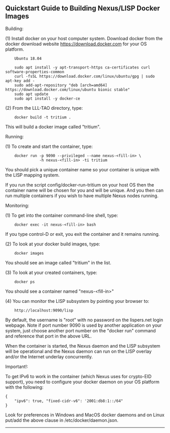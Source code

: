 
Quickstart Guide to Building Nexus/LISP Docker Images
-----------------------------------------------------

Building:

(1) Install docker on your host computer system. Download docker from the
    docker download website https://download.docker.com for your OS platform.

```
    Ubuntu 18.04

    sudo apt install -y apt-transport-https ca-certificates curl software-properties-common
    curl -fsSL https://download.docker.com/linux/ubuntu/gpg | sudo apt-key add -
    sudo add-apt-repository "deb [arch=amd64] https://download.docker.com/linux/ubuntu bionic stable"
    sudo apt update
    sudo apt install -y docker-ce
```

(2) From the LLL-TAO directory, type:

```
    docker build -t tritium .
```

This will build a docker image called "tritium".

Running:    

(1) To create and start the container, type:

```
    docker run -p 9090 --privileged --name nexus-<fill-in> \
               -h nexus-<fill-in> -ti tritium
```

You should pick a unique container name so your container is unique with the
LISP mapping system.

If you run the script config/docker-run-tritium on your host OS then the
container name will be chosen for you and will be unique. And you then can
run multiple containers if you wish to have multiple Nexus nodes running.    

Monitoring:

(1) To get into the container command-line shell, type:

```
    docker exec -it nexus-<fill-in> bash
```

If you type control-D or exit, you exit the container and it remains running.

(2) To look at your docker build images, type:

```
    docker images
```

You should see an image called "tritium" in the list.

(3) To look at your created containers, type:

```
    docker ps
```

You should see a container named "nexus-&lt;fill-in&gt;"

(4) You can monitor the LISP subsystem by pointing your browser to:

```
    http://localhost:9090/lisp
```

By default, the username is "root" with no password on the lispers.net login
webpage. Note if port number 9090 is used by another application on your
system, just choose another port number on the "docker run" command and
reference that port in the above URL.

When the container is started, the Nexus daemon and the LISP subsystem will
be operational and the Nexus daemon can run on the LISP overlay and/or the
Internet underlay concurrently.

Important!:

To get IPv6 to work in the container (which Nexus uses for crypto-EID support),
you need to configure your docker daemon on your OS platform with the
following:

```
{
    "ipv6": true, "fixed-cidr-v6": '2001:db8:1::/64"
}
```

Look for preferences in Windows and MacOS docker daemons and on Linux put/add
the above clause in /etc/docker/daemon.json.

-------------------------------------------------------------------------------
